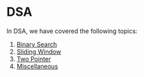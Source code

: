 # DSA

In DSA, we have covered the following topics:

1. [Binary Search](./binary_search.js)
2. [Sliding Window](./slidingWindow.js)
3. [Two Pointer](./twoPointer.js)
4. [Miscellaneous](./miscDSA.js)